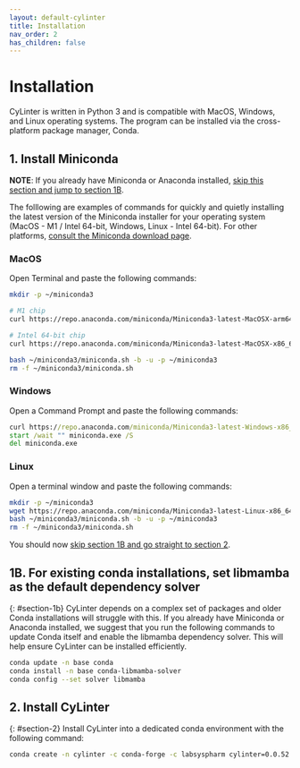 ```yaml
---
layout: default-cylinter
title: Installation
nav_order: 2
has_children: false
---
```


# Installation

CyLinter is written in Python 3 and is compatible with MacOS, Windows, and Linux operating systems. The program can be installed via the cross-platform package manager, Conda.

## 1. Install Miniconda

**NOTE**: If you already have Miniconda or Anaconda installed, [skip this section and jump to section 1B](#section-1b).

The folllowing are examples of commands for quickly and quietly installing the latest version of the Miniconda installer for your operating system (MacOS - M1 / Intel 64-bit, Windows, Linux - Intel 64-bit). For other platforms, [consult the Miniconda download page](https://docs.conda.io/projects/miniconda/en/latest/index.html).

### MacOS
Open Terminal and paste the following commands:
```bash
mkdir -p ~/miniconda3

# M1 chip
curl https://repo.anaconda.com/miniconda/Miniconda3-latest-MacOSX-arm64.sh -o ~/miniconda3/miniconda.sh

# Intel 64-bit chip
curl https://repo.anaconda.com/miniconda/Miniconda3-latest-MacOSX-x86_64.sh -o ~/miniconda3/miniconda.sh

bash ~/miniconda3/miniconda.sh -b -u -p ~/miniconda3
rm -f ~/miniconda3/miniconda.sh
```

### Windows
Open a Command Prompt and paste the following commands:
```cmd
curl https://repo.anaconda.com/miniconda/Miniconda3-latest-Windows-x86_64.exe -o miniconda.exe
start /wait "" miniconda.exe /S
del miniconda.exe
```

### Linux
Open a terminal window and paste the following commands:
```bash
mkdir -p ~/miniconda3
wget https://repo.anaconda.com/miniconda/Miniconda3-latest-Linux-x86_64.sh -O ~/miniconda3/miniconda.sh
bash ~/miniconda3/miniconda.sh -b -u -p ~/miniconda3
rm -f ~/miniconda3/miniconda.sh
```

You should now [skip section 1B and go straight to section 2](#section-2).

## 1B. For existing conda installations, set libmamba as the default dependency solver
{: #section-1b}
CyLinter depends on a complex set of packages and older Conda installations will struggle with this. If you already have Miniconda or Anaconda installed, we suggest that you run the following commands to update Conda itself and enable the libmamba dependency solver. This will help ensure CyLinter can be installed efficiently.

``` bash
conda update -n base conda
conda install -n base conda-libmamba-solver
conda config --set solver libmamba
```

## 2. Install CyLinter
{: #section-2}
Install CyLinter into a dedicated conda environment with the following command:  

``` bash
conda create -n cylinter -c conda-forge -c labsyspharm cylinter=0.0.52
```
